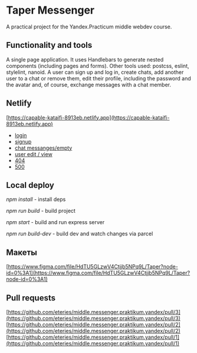# Taper Messenger

A practical project for the Yandex.Practicum middle webdev course.

## Functionality and tools

A single page application. It uses Handlebars to generate nested components (including pages and forms). Other tools used: postcss, eslint, stylelint, nanoid.
A user can sign up and log in, create chats, add another user to a chat or remove them, edit their profile, including the password and the avatar and, of course, exchange messages with a chat member.

## Netlify

[https://capable-kataifi-8913eb.netlify.app](https://capable-kataifi-8913eb.netlify.app)

* [login](https://capable-kataifi-8913eb.netlify.app/login.html)
* [signup](https://capable-kataifi-8913eb.netlify.app/signup.html)
* [chat messanges/empty](https://capable-kataifi-8913eb.netlify.app/chat.html)
* [user edit / view](https://capable-kataifi-8913eb.netlify.app/user.html)
* [404](https://capable-kataifi-8913eb.netlify.app/404.html)
* [500](https://capable-kataifi-8913eb.netlify.app/500.html)

## Local deploy

*npm install* - install deps

*npm run build* - build project

*npm start* - build and run express server

*npm run build-dev* - build dev and watch changes via parcel

## Макеты

[https://www.figma.com/file/HdTU5GLzwV4Ctjjb5NPq9L/Taper?node-id=0%3A1](https://www.figma.com/file/HdTU5GLzwV4Ctjjb5NPq9L/Taper?node-id=0%3A1)

## Pull requests
[https://github.com/eteries/middle.messenger.praktikum.yandex/pull/3](https://github.com/eteries/middle.messenger.praktikum.yandex/pull/3)
[https://github.com/eteries/middle.messenger.praktikum.yandex/pull/2](https://github.com/eteries/middle.messenger.praktikum.yandex/pull/2)
[https://github.com/eteries/middle.messenger.praktikum.yandex/pull/1](https://github.com/eteries/middle.messenger.praktikum.yandex/pull/1)



